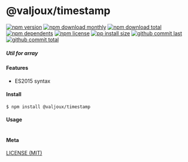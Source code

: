 # @valjoux/timestamp

[![npm version][badge-npm-version]][url-npm]
[![npm download monthly][badge-npm-download-monthly]][url-npm]
[![npm download total][badge-npm-download-total]][url-npm]
[![npm dependents][badge-npm-dependents]][url-github]
[![npm license][badge-npm-license]][url-npm]
[![pp install size][badge-pp-install-size]][url-pp]
[![github commit last][badge-github-last-commit]][url-github]
[![github commit total][badge-github-commit-count]][url-github]

[//]: <> (Shields)
[badge-npm-version]: https://flat.badgen.net/npm/v/@valjoux/timestamp
[badge-npm-download-monthly]: https://flat.badgen.net/npm/dm/@valjoux/timestamp
[badge-npm-download-total]:https://flat.badgen.net/npm/dt/@valjoux/timestamp
[badge-npm-dependents]: https://flat.badgen.net/npm/dependents/@valjoux/timestamp
[badge-npm-license]: https://flat.badgen.net/npm/license/@valjoux/timestamp
[badge-pp-install-size]: https://flat.badgen.net/packagephobia/install/@valjoux/timestamp
[badge-github-last-commit]: https://flat.badgen.net/github/last-commit/hoyeungw/valjoux
[badge-github-commit-count]: https://flat.badgen.net/github/commits/hoyeungw/valjoux

[//]: <> (Link)
[url-npm]: https://npmjs.org/package/@valjoux/timestamp
[url-pp]: https://packagephobia.now.sh/result?p=@valjoux/timestamp
[url-github]: https://github.com/hoyeungw/valjoux
##### Util for array

#### Features

- ES2015 syntax

#### Install
```console
$ npm install @valjoux/timestamp
```

#### Usage
```js
```

#### Meta
[LICENSE (MIT)](/LICENSE)
